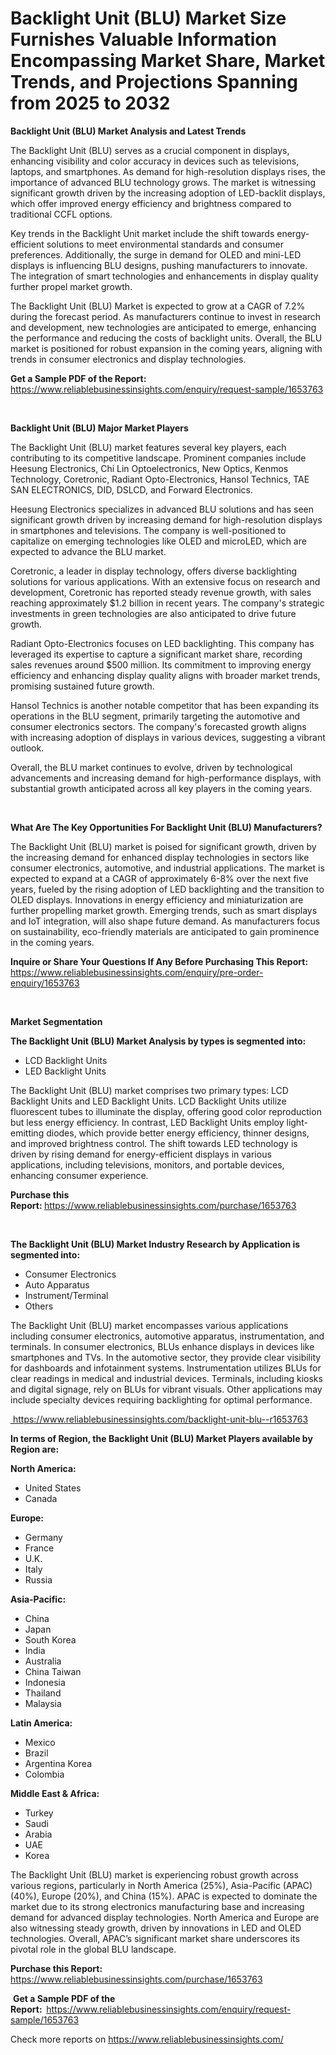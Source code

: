 <p><h1>Backlight Unit (BLU) Market Size Furnishes Valuable Information Encompassing Market Share, Market Trends, and Projections Spanning from 2025 to 2032</h1></p><p><strong>Backlight Unit (BLU) Market Analysis and Latest Trends</strong></p>
<p><p>The Backlight Unit (BLU) serves as a crucial component in displays, enhancing visibility and color accuracy in devices such as televisions, laptops, and smartphones. As demand for high-resolution displays rises, the importance of advanced BLU technology grows. The market is witnessing significant growth driven by the increasing adoption of LED-backlit displays, which offer improved energy efficiency and brightness compared to traditional CCFL options.</p><p>Key trends in the Backlight Unit market include the shift towards energy-efficient solutions to meet environmental standards and consumer preferences. Additionally, the surge in demand for OLED and mini-LED displays is influencing BLU designs, pushing manufacturers to innovate. The integration of smart technologies and enhancements in display quality further propel market growth.</p><p>The Backlight Unit (BLU) Market is expected to grow at a CAGR of 7.2% during the forecast period. As manufacturers continue to invest in research and development, new technologies are anticipated to emerge, enhancing the performance and reducing the costs of backlight units. Overall, the BLU market is positioned for robust expansion in the coming years, aligning with trends in consumer electronics and display technologies.</p></p>
<p><strong>Get a Sample PDF of the Report:&nbsp;</strong> <a href="https://www.reliablebusinessinsights.com/enquiry/request-sample/1653763?utm_campaign=2295&utm_medium=2&utm_source=Github&utm_content=ia&utm_term=06042025&utm_id=backlight-unit-blu">https://www.reliablebusinessinsights.com/enquiry/request-sample/1653763</a></p>
<p>&nbsp;</p>
<p><strong>Backlight Unit (BLU) Major Market Players</strong></p>
<p><p>The Backlight Unit (BLU) market features several key players, each contributing to its competitive landscape. Prominent companies include Heesung Electronics, Chi Lin Optoelectronics, New Optics, Kenmos Technology, Coretronic, Radiant Opto-Electronics, Hansol Technics, TAE SAN ELECTRONICS, DID, DSLCD, and Forward Electronics.</p><p>Heesung Electronics specializes in advanced BLU solutions and has seen significant growth driven by increasing demand for high-resolution displays in smartphones and televisions. The company is well-positioned to capitalize on emerging technologies like OLED and microLED, which are expected to advance the BLU market.</p><p>Coretronic, a leader in display technology, offers diverse backlighting solutions for various applications. With an extensive focus on research and development, Coretronic has reported steady revenue growth, with sales reaching approximately $1.2 billion in recent years. The company's strategic investments in green technologies are also anticipated to drive future growth.</p><p>Radiant Opto-Electronics focuses on LED backlighting. This company has leveraged its expertise to capture a significant market share, recording sales revenues around $500 million. Its commitment to improving energy efficiency and enhancing display quality aligns with broader market trends, promising sustained future growth.</p><p>Hansol Technics is another notable competitor that has been expanding its operations in the BLU segment, primarily targeting the automotive and consumer electronics sectors. The company's forecasted growth aligns with increasing adoption of displays in various devices, suggesting a vibrant outlook.</p><p>Overall, the BLU market continues to evolve, driven by technological advancements and increasing demand for high-performance displays, with substantial growth anticipated across all key players in the coming years.</p></p>
<p>&nbsp;</p>
<p><strong>What Are The Key Opportunities For Backlight Unit (BLU) Manufacturers?</strong></p>
<p><p>The Backlight Unit (BLU) market is poised for significant growth, driven by the increasing demand for enhanced display technologies in sectors like consumer electronics, automotive, and industrial applications. The market is expected to expand at a CAGR of approximately 6-8% over the next five years, fueled by the rising adoption of LED backlighting and the transition to OLED displays. Innovations in energy efficiency and miniaturization are further propelling market growth. Emerging trends, such as smart displays and IoT integration, will also shape future demand. As manufacturers focus on sustainability, eco-friendly materials are anticipated to gain prominence in the coming years.</p></p>
<p><strong>Inquire or Share Your Questions If Any Before Purchasing This Report:</strong> <a href="https://www.reliablebusinessinsights.com/enquiry/pre-order-enquiry/1653763?utm_campaign=2295&utm_medium=2&utm_source=Github&utm_content=ia&utm_term=06042025&utm_id=backlight-unit-blu">https://www.reliablebusinessinsights.com/enquiry/pre-order-enquiry/1653763</a></p>
<p>&nbsp;</p>
<p><strong>Market Segmentation</strong></p>
<p><strong>The Backlight Unit (BLU) Market Analysis by types is segmented into:</strong></p>
<p><ul><li>LCD Backlight Units</li><li>LED Backlight Units</li></ul></p>
<p><p>The Backlight Unit (BLU) market comprises two primary types: LCD Backlight Units and LED Backlight Units. LCD Backlight Units utilize fluorescent tubes to illuminate the display, offering good color reproduction but less energy efficiency. In contrast, LED Backlight Units employ light-emitting diodes, which provide better energy efficiency, thinner designs, and improved brightness control. The shift towards LED technology is driven by rising demand for energy-efficient displays in various applications, including televisions, monitors, and portable devices, enhancing consumer experience.</p></p>
<p><strong>Purchase this Report:&nbsp;</strong><a href="https://www.reliablebusinessinsights.com/purchase/1653763?utm_campaign=2295&utm_medium=2&utm_source=Github&utm_content=ia&utm_term=06042025&utm_id=backlight-unit-blu">https://www.reliablebusinessinsights.com/purchase/1653763</a></p>
<p>&nbsp;</p>
<p><strong>The Backlight Unit (BLU) Market Industry Research by Application is segmented into:</strong></p>
<p><ul><li>Consumer Electronics</li><li>Auto Apparatus</li><li>Instrument/Terminal</li><li>Others</li></ul></p>
<p><p>The Backlight Unit (BLU) market encompasses various applications including consumer electronics, automotive apparatus, instrumentation, and terminals. In consumer electronics, BLUs enhance displays in devices like smartphones and TVs. In the automotive sector, they provide clear visibility for dashboards and infotainment systems. Instrumentation utilizes BLUs for clear readings in medical and industrial devices. Terminals, including kiosks and digital signage, rely on BLUs for vibrant visuals. Other applications may include specialty devices requiring backlighting for optimal performance.</p></p>
<p><a href="https://www.reliablebusinessinsights.com/backlight-unit-blu--r1653763?utm_campaign=2295&utm_medium=2&utm_source=Github&utm_content=ia&utm_term=06042025&utm_id=backlight-unit-blu">&nbsp;https://www.reliablebusinessinsights.com/backlight-unit-blu--r1653763</a></p>
<p><strong>In terms of Region, the Backlight Unit (BLU) Market Players available by Region are:</strong></p>
<p>
    <p> <strong> North America: </strong>
        <ul>
            <li>United States</li>
            <li>Canada</li>
        </ul>
        </p> 
    <p> <strong> Europe: </strong>
        <ul>
            <li>Germany</li>
            <li>France</li>
            <li>U.K.</li>
            <li>Italy</li>
            <li>Russia</li>
        </ul>
        </p> 
    <p> <strong> Asia-Pacific: </strong>
        <ul>
            <li>China</li>
            <li>Japan</li>
            <li>South Korea</li>
            <li>India</li>
            <li>Australia</li>
            <li>China Taiwan</li>
            <li>Indonesia</li>
            <li>Thailand</li>
            <li>Malaysia</li>
        </ul>
        </p> 
    <p> <strong> Latin America: </strong>
        <ul>
            <li>Mexico</li>
            <li>Brazil</li>
            <li>Argentina Korea</li>
            <li>Colombia</li>
        </ul>
        </p> 
    <p> <strong> Middle East & Africa: </strong>
        <ul>
            <li>Turkey</li>
            <li>Saudi</li>
            <li>Arabia</li>
            <li>UAE</li>
            <li>Korea</li>
        </ul>
    </p>
    </p>
<p><p>The Backlight Unit (BLU) market is experiencing robust growth across various regions, particularly in North America (25%), Asia-Pacific (APAC) (40%), Europe (20%), and China (15%). APAC is expected to dominate the market due to its strong electronics manufacturing base and increasing demand for advanced display technologies. North America and Europe are also witnessing steady growth, driven by innovations in LED and OLED technologies. Overall, APAC’s significant market share underscores its pivotal role in the global BLU landscape.</p></p>
<p><strong>Purchase this Report: </strong><a href="https://www.reliablebusinessinsights.com/purchase/1653763?utm_campaign=2295&utm_medium=2&utm_source=Github&utm_content=ia&utm_term=06042025&utm_id=backlight-unit-blu">https://www.reliablebusinessinsights.com/purchase/1653763</a></p>
<p>&nbsp;<strong>Get a Sample PDF of the Report:&nbsp;&nbsp;</strong><a href="https://www.reliablebusinessinsights.com/enquiry/request-sample/1653763?utm_campaign=2295&utm_medium=2&utm_source=Github&utm_content=ia&utm_term=06042025&utm_id=backlight-unit-blu">https://www.reliablebusinessinsights.com/enquiry/request-sample/1653763</a></p>
<p><strong></strong></p>
<p>Check more reports on <a href="https://www.reliablebusinessinsights.com/?utm_campaign=2295&utm_medium=2&utm_source=Github&utm_content=ia&utm_term=06042025&utm_id=backlight-unit-blu">https://www.reliablebusinessinsights.com/</a></p>